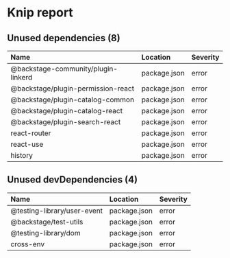 # Knip report

## Unused dependencies (8)

| Name                                | Location     | Severity |
| :---------------------------------- | :----------- | :------- |
| @backstage-community/plugin-linkerd | package.json | error    |
| @backstage/plugin-permission-react  | package.json | error    |
| @backstage/plugin-catalog-common    | package.json | error    |
| @backstage/plugin-catalog-react     | package.json | error    |
| @backstage/plugin-search-react      | package.json | error    |
| react-router                        | package.json | error    |
| react-use                           | package.json | error    |
| history                             | package.json | error    |

## Unused devDependencies (4)

| Name                        | Location     | Severity |
| :-------------------------- | :----------- | :------- |
| @testing-library/user-event | package.json | error    |
| @backstage/test-utils       | package.json | error    |
| @testing-library/dom        | package.json | error    |
| cross-env                   | package.json | error    |


